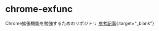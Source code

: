 # chrome-exfunc
Chrome拡張機能を勉強するためのリポジトリ
[参考記事](https://developer.chrome.com/docs/extensions/get-started?hl=ja){:target="_blank"}
